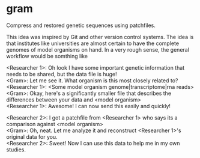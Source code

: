 gram
====

Compress and restored genetic sequences using patchfiles.

This idea was inspired by Git and other version control systems. The idea is that institutes like universities are almost certain to have the complete genomes of model organisms on hand. In a very rough sense, the general workflow would be somthing like

\<Researcher 1>: Oh look I have some important genetic information that needs to be shared, but the data file is huge!  
\<Gram>: Let me see it. What organism is this most closely related to?  
\<Researcher 1>: \<Some model organism genome|transcriptome|rna reads>  
\<Gram>: Okay, here's a significantly smaller file that describes the differences between your data and \<model organism>  
\<Researcher 1>: Awesome! I can now send this easily and quickly!  

\<Researcher 2>: I got a patchfile from \<Researcher 1> who says its a comparison against \<model organism>    
\<Gram>: Oh, neat. Let me analyze it and reconstruct \<Researcher 1>'s original data for you.    
\<Researcher 2>: Sweet! Now I can use this data to help me in my own studies.    
